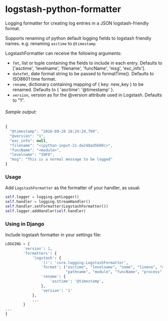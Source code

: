 logstash-python-formatter
=========================

Logging formatter for creating log entries in a JSON logstash-friendly format.

Supports renaming of python default logging fields to logstash friendly names. e.g: renaming `asctime` to `@timestamp`

LogstashFormatter can receive the following arguments:

* `fmt`, list or tuple containing the fields to include in each entry. Defaults to ['asctime', 'levelname', 'filename', 'funcName', 'msg', 'exc_info'].
* `datefmt`, date format string to be passed to formatTime(). Defaults to ISO8601 time format.
* `rename`, dictionary containing mapping of { key: new_key } to be renamed. Defaults to { 'asctime': '@timestamp' }.
* `version`, version as for the @version attribute used in Logstash. Defaults to "1".

###### Sample output:
```javascript
{
  "@timestamp": "2016-09-28 16:24:24,799",
  "@version": "1",
  "exc_info": null,
  "filename": "<ipython-input-21-de248ad5b09c>",
  "funcName": "<module>",
  "levelname": "INFO",
  "msg": "This is a normal message to be logged"
}
```

### Usage

Add `LogstashFormatter` as the formatter of your handler, as usual:
```python
self.logger = logging.getLogger()
self.handler = logging.StreamHandler()
self.handler.setFormatter(LogstashFormatter())
self.logger.addHandler(self.handler)
```

### Using in Django

Include logstash formatter in your settings file:
```python
LOGGING = {
        'version': 1,
        'formatters': {
            'logstash': {
                '()': 'core.logging.LogstashFormatter',
                'format': ("asctime", "levelname", "name", "lineno", "message", 
                           "pathname", "module", "funcName", "process",),
                'rename': {
                    'asctime': '@timestamp',
                },
                'version': '1'
            },
            ...
        }
...
}
```


